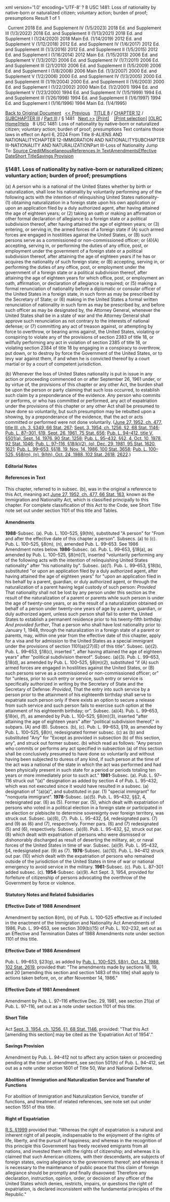 xml version='1.0' encoding='UTF-8' ?
8 USC 1481: Loss of nationality by native-born or naturalized citizen; voluntary action; burden of proof; presumptions
 Result 1 of 1
 
  
  Current
2018 Ed. and Supplement IV (1/5/2023)
2018 Ed. and Supplement III (1/3/2022)
2018 Ed. and Supplement II (1/13/2021)
2018 Ed. and Supplement I (1/24/2020)
2018 Main Ed. (1/14/2019)
2012 Ed. and Supplement V (1/12/2018)
2012 Ed. and Supplement IV (1/6/2017)
2012 Ed. and Supplement III (1/3/2016)
2012 Ed. and Supplement II (1/5/2015)
2012 Ed. and Supplement I (1/16/2014)
2012 Main Ed. (1/15/2013)
2006 Ed. and Supplement V (1/3/2012)
2006 Ed. and Supplement IV (1/7/2011)
2006 Ed. and Supplement III (2/1/2010)
2006 Ed. and Supplement II (1/5/2009)
2006 Ed. and Supplement I (1/8/2008)
2006 Main Ed. (1/3/2007)
2000 Ed. and Supplement V (1/2/2006)
2000 Ed. and Supplement IV (1/3/2005)
2000 Ed. and Supplement III (1/19/2004)
2000 Ed. and Supplement II (1/6/2003)
2000 Ed. and Supplement I (1/22/2002)
2000 Main Ed. (1/2/2001)
1994 Ed. and Supplement V (1/23/2000)
1994 Ed. and Supplement IV (1/5/1999)
1994 Ed. and Supplement III (1/26/1998)
1994 Ed. and Supplement II (1/6/1997)
1994 Ed. and Supplement I (1/16/1996)
1994 Main Ed. (1/4/1995)
  
 
  
[Back to Original Document](/view.xhtml;jsessionid=93C16C23A4D2E1CE88164FB1E3C48566)
 
[<< Previous](#)
  
 [TITLE 8](/view.xhtml;jsessionid=93C16C23A4D2E1CE88164FB1E3C48566?req=granuleid%3AUSC-prelim-title8&saved=%7CZ3JhbnVsZWlkOlVTQy1wcmVsaW0tdGl0bGU4LXNlY3Rpb24xNDgx%7C%7C%7C0%7Cfalse%7Cprelim&edition=prelim) / [CHAPTER 12](/view.xhtml;jsessionid=93C16C23A4D2E1CE88164FB1E3C48566?req=granuleid%3AUSC-prelim-title8-chapter12&saved=%7CZ3JhbnVsZWlkOlVTQy1wcmVsaW0tdGl0bGU4LXNlY3Rpb24xNDgx%7C%7C%7C0%7Cfalse%7Cprelim&edition=prelim) / [SUBCHAPTER III](/view.xhtml;jsessionid=93C16C23A4D2E1CE88164FB1E3C48566?req=granuleid%3AUSC-prelim-title8-chapter12-subchapter3&saved=%7CZ3JhbnVsZWlkOlVTQy1wcmVsaW0tdGl0bGU4LXNlY3Rpb24xNDgx%7C%7C%7C0%7Cfalse%7Cprelim&edition=prelim) / [Part III](/view.xhtml;jsessionid=93C16C23A4D2E1CE88164FB1E3C48566?req=granuleid%3AUSC-prelim-title8-chapter12-subchapter3-part3&saved=%7CZ3JhbnVsZWlkOlVTQy1wcmVsaW0tdGl0bGU4LXNlY3Rpb24xNDgx%7C%7C%7C0%7Cfalse%7Cprelim&edition=prelim) / § 1481
  
 [Next >>](#)
[[Print]](#)
   
 [[Print selection]](#)
[[OLRC Home]](/browse.xhtml;jsessionid=93C16C23A4D2E1CE88164FB1E3C48566)[Help](/navHelp.xhtml;jsessionid=93C16C23A4D2E1CE88164FB1E3C48566)
 
8 USC 1481: Loss of nationality by native-born or naturalized citizen; voluntary action; burden of proof; presumptions
Text contains those laws in effect on April 6, 2024
From Title 8-ALIENS AND NATIONALITYCHAPTER 12-IMMIGRATION AND NATIONALITYSUBCHAPTER III-NATIONALITY AND NATURALIZATIONPart III-Loss of Nationality
Jump To: [Source Credit](#sourcecredit)[Miscellaneous](#miscellaneous-note)[References In Text](#referenceintext-note)[Amendments](#amendment-note)[Effective Date](#effectivedate-amendment-note)[Short Title](#shorttitle-note)[Savings Provision](#savingsprovision-note)
### §1481. Loss of nationality by native-born or naturalized citizen; voluntary action; burden of proof; presumptions
(a) A person who is a national of the United States whether by birth or naturalization, shall lose his nationality by voluntarily performing any of the following acts with the intention of relinquishing United States nationality-
(1) obtaining naturalization in a foreign state upon his own application or upon an application filed by a duly authorized agent, after having attained the age of eighteen years; or
(2) taking an oath or making an affirmation or other formal declaration of allegiance to a foreign state or a political subdivision thereof, after having attained the age of eighteen years; or
(3) entering, or serving in, the armed forces of a foreign state if (A) such armed forces are engaged in hostilities against the United States, or (B) such persons serve as a commissioned or non-commissioned officer; or
(4)(A) accepting, serving in, or performing the duties of any office, post, or employment under the government of a foreign state or a political subdivision thereof, after attaining the age of eighteen years if he has or acquires the nationality of such foreign state; or (B) accepting, serving in, or performing the duties of any office, post, or employment under the government of a foreign state or a political subdivision thereof, after attaining the age of eighteen years for which office, post, or employment an oath, affirmation, or declaration of allegiance is required; or
(5) making a formal renunciation of nationality before a diplomatic or consular officer of the United States in a foreign state, in such form as may be prescribed by the Secretary of State; or
(6) making in the United States a formal written renunciation of nationality in such form as may be prescribed by, and before such officer as may be designated by, the Attorney General, whenever the United States shall be in a state of war and the Attorney General shall approve such renunciation as not contrary to the interests of national defense; or
(7) committing any act of treason against, or attempting by force to overthrow, or bearing arms against, the United States, violating or conspiring to violate any of the provisions of section 2383 of title 18, or willfully performing any act in violation of section 2385 of title 18, or violating section 2384 of title 18 by engaging in a conspiracy to overthrow, put down, or to destroy by force the Government of the United States, or to levy war against them, if and when he is convicted thereof by a court martial or by a court of competent jurisdiction.
  
(b) Whenever the loss of United States nationality is put in issue in any action or proceeding commenced on or after September 26, 1961 under, or by virtue of, the provisions of this chapter or any other Act, the burden shall be upon the person or party claiming that such loss occurred, to establish such claim by a preponderance of the evidence. Any person who commits or performs, or who has committed or performed, any act of expatriation under the provisions of this chapter or any other Act shall be presumed to have done so voluntarily, but such presumption may be rebutted upon a showing, by a preponderance of the evidence, that the act or acts committed or performed were not done voluntarily.
([June 27, 1952, ch. 477, title III, ch. 3, §349, 66 Stat. 267](/statviewer.htm?volume=66&page=267); [Sept. 3, 1954, ch. 1256, §2, 68 Stat. 1146](/statviewer.htm?volume=68&page=1146); [Pub. L. 87–301, §19, Sept. 26, 1961, 75 Stat. 656](/statviewer.htm?volume=75&page=656); [Pub. L. 94–412, title V, §501(a), Sept. 14, 1976, 90 Stat. 1258](/statviewer.htm?volume=90&page=1258); [Pub. L. 95–432, §§2, 4, Oct. 10, 1978, 92 Stat. 1046](/statviewer.htm?volume=92&page=1046); [Pub. L. 97–116, §18(k)(2), (q), Dec. 29, 1981, 95 Stat. 1620](/statviewer.htm?volume=95&page=1620), [1621](/statviewer.htm?volume=95&page=1621); [Pub. L. 99–653, §§18, 19, Nov. 14, 1986, 100 Stat. 3658](/statviewer.htm?volume=100&page=3658); [Pub. L. 100–525, §§8(m), (n), 9(hh), Oct. 24, 1988, 102 Stat. 2618](/statviewer.htm?volume=102&page=2618), [2622](/statviewer.htm?volume=102&page=2622).)
  
#### **Editorial Notes**
#### References in Text
This chapter, referred to in subsec. (b), was in the original a reference to this Act, meaning act [June 27, 1952, ch. 477, 66 Stat. 163](/statviewer.htm?volume=66&page=163), known as the Immigration and Nationality Act, which is classified principally to this chapter. For complete classification of this Act to the Code, see Short Title note set out under section 1101 of this title and Tables.
#### Amendments
**1988**-Subsec. (a). Pub. L. 100–525, §9(hh), substituted "A person" for "From and after the effective date of this chapter a person".
Subsecs. (a) to (c). Pub. L. 100–525, §8(m), (n), amended Pub. L. 99–653. See 1986 Amendment notes below.
**1986**-Subsec. (a). Pub. L. 99–653, §18(a), as amended by Pub. L. 100–525, §8(m)(1), inserted "voluntarily performing any of the following acts with the intention of relinquishing United States nationality" after "his nationality by".
Subsec. (a)(1). Pub. L. 99–653, §18(b), substituted "or upon an application filed by a duly authorized agent, after having attained the age of eighteen years" for "upon an application filed in his behalf by a parent, guardian, or duly authorized agent, or through the naturalization of a parent having legal custody of such person: *Provided* That nationality shall not be lost by any person under this section as the result of the naturalization of a parent or parents while such person is under the age of twenty-one years, or as the result of a naturalization obtained on behalf of a person under twenty-one years of age by a parent, guardian, or duly authorized agent, unless such person shall fail to enter the United States to establish a permanent residence prior to his twenty-fifth birthday: *And provided further*, That a person who shall have lost nationality prior to January 1, 1948, through the naturalization in a foreign state of a parent or parents, may, within one year from the effective date of this chapter, apply for a visa and for admission to the United States as a special immigrant under the provisions of section 1101(a)(27)(E) of this title".
Subsec. (a)(2). Pub. L. 99–653, §18(c), inserted ", after having attained the age of eighteen years" after "political subdivision thereof".
Subsec. (a)(3). Pub. L. 99–653, §18(d), as amended by Pub. L. 100–525, §8(m)(2), substituted "if (A) such armed forces are engaged in hostilities against the United States, or (B) such persons serve as a commissioned or non-commissioned officer; or" for "unless, prior to such entry or service, such entry or service is specifically authorized in writing by the Secretary of State and the Secretary of Defense: *Provided*, That the entry into such service by a person prior to the attainment of his eighteenth birthday shall serve to expatriate such person only if there exists an option to secure a release from such service and such person fails to exercise such option at the attainment of his eighteenth birthday; or".
Subsec. (a)(4). Pub. L. 99–653, §18(e), (f), as amended by Pub. L. 100–525, §8(m)(3), inserted "after attaining the age of eighteen years" after "political subdivision thereof," in subpars. (A) and (B).
Subsecs. (b), (c). Pub. L. 99–653, §19, as amended by Pub. L. 100–525, §8(n), redesignated former subsec. (c) as (b) and substituted "Any" for "Except as provided in subsection (b) of this section, any", and struck out former subsec. (b) which read as follows: "Any person who commits or performs any act specified in subsection (a) of this section shall be conclusively presumed to have done so voluntarily and without having been subjected to duress of any kind, if such person at the time of the act was a national of the state in which the act was performed and had been physically present in such state for a period or periods totaling ten years or more immediately prior to such act."
**1981**-Subsec. (a). Pub. L. 97–116 struck out "(a)" designation as added by section 4 of Pub. L. 95–432, which was not executed since it would have resulted in a subsec. (a) designation of "(a)(a)", and substituted in par. (1) "special immigrant" for "nonquota immigrant".
**1978**-Subsec. (a)(5). Pub. L. 95–432, §§2, 4, redesignated par. (6) as (5). Former par. (5), which dealt with expatriation of persons who voted in a political election in a foreign state or participated in an election or plebiscite to determine sovereignty over foreign territory, was struck out.
Subsec. (a)(6), (7). Pub. L. 95–432, §4, redesignated pars. (7) and (9) as (6) and (7), respectively. Former pars. (6) and (7) redesignated (5) and (6), respectively.
Subsec. (a)(8). Pub. L. 95–432, §2, struck out par. (8) which dealt with expatriation of persons who were dismissed or dishonorably discharged as result of deserting the military, air, or naval forces of the United States in time of war.
Subsec. (a)(9). Pub. L. 95–432, §4, redesignated par. (9) as (7).
**1976**-Subsec. (a)(10). Pub. L. 94–412 struck out par. (10) which dealt with the expatriation of persons who remained outside of the jurisdiction of the United States in time of war or national emergency to avoid service in the military.
**1961**-Subsec. (c). Pub. L. 87–301 added subsec. (c).
**1954**-Subsec. (a)(9). Act Sept. 3, 1954, provided for forfeiture of citizenship of persons advocating the overthrow of the Government by force or violence.
  
#### **Statutory Notes and Related Subsidiaries**
#### Effective Date of 1988 Amendment
Amendment by section 8(m), (n) of Pub. L. 100–525 effective as if included in the enactment of the Immigration and Nationality Act Amendments of 1986, Pub. L. 99–653, see section 309(b)(15) of Pub. L. 102–232, set out as an Effective and Termination Dates of 1988 Amendments note under section 1101 of this title.
#### Effective Date of 1986 Amendment
Pub. L. 99–653, §23(g), as added by [Pub. L. 100–525, §8(r), Oct. 24, 1988, 102 Stat. 2619](/statviewer.htm?volume=102&page=2619), provided that: "The amendments made by sections 18, 19, and 20 [amending this section and section 1483 of this title] shall apply to actions taken before, on, or after November 14, 1986."
#### Effective Date of 1981 Amendment
Amendment by Pub. L. 97–116 effective Dec. 29, 1981, see section 21(a) of Pub. L. 97–116, set out as a note under section 1101 of this title.
#### Short Title
Act [Sept. 3, 1954, ch. 1256, §1, 68 Stat. 1146](/statviewer.htm?volume=68&page=1146), provided: "That this Act [amending this section] may be cited as the 'Expatriation Act of 1954'."
#### Savings Provision
Amendment by Pub. L. 94–412 not to affect any action taken or proceeding pending at the time of amendment, see section 501(h) of Pub. L. 94–412, set out as a note under section 1601 of Title 50, War and National Defense.
#### Abolition of Immigration and Naturalization Service and Transfer of Functions
For abolition of Immigration and Naturalization Service, transfer of functions, and treatment of related references, see note set out under section 1551 of this title.
#### Right of Expatriation
[R.S. §1999](/statviewer.htm?volume=rs&page=350) provided that: "Whereas the right of expatriation is a natural and inherent right of all people, indispensable to the enjoyment of the rights of life, liberty, and the pursuit of happiness; and whereas in the recognition of this principle this Government has freely received emigrants from all nations, and invested them with the rights of citizenship; and whereas it is claimed that such American citizens, with their descendants, are subjects of foreign states, owing allegiance to the governments thereof; and whereas it is necessary to the maintenance of public peace that this claim of foreign allegiance should be promptly and finally disavowed: Therefore any declaration, instruction, opinion, order, or decision of any officer of the United States which denies, restricts, impairs, or questions the right of expatriation, is declared inconsistent with the fundamental principles of the Republic."
